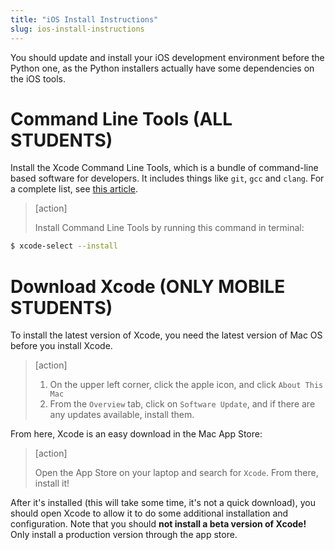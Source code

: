 ```yaml
---
title: "iOS Install Instructions"
slug: ios-install-instructions
---
```


You should update and install your iOS development environment before the Python one, as the Python installers actually have some dependencies on the iOS tools.

# Command Line Tools (ALL STUDENTS)

Install the Xcode Command Line Tools, which is a bundle of command-line based software for developers. It includes things like `git`, `gcc` and `clang`. For a complete list, see [this article](http://osxdaily.com/2014/02/12/install-command-line-tools-mac-os-x/).

> [action]
>
> Install Command Line Tools by running this command in terminal:
>
```bash
$ xcode-select --install
```

# Download Xcode (ONLY MOBILE STUDENTS)

To install the latest version of Xcode, you need the latest version of Mac OS before you install Xcode.

> [action]
>
> 1. On the upper left corner, click the apple icon, and click `About This Mac`
> 1. From the `Overview` tab, click on `Software Update`, and if there are any updates available, install them.

From here, Xcode is an easy download in the Mac App Store:

> [action]
>
> Open the App Store on your laptop and search for `Xcode`. From there, install it!

After it's installed (this will take some time, it's not a quick download), you should open Xcode to allow it to do some additional installation and configuration. Note that you should **not install a beta version of Xcode!** Only install a production version through the app store.
